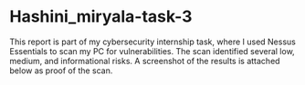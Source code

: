 # Hashini_miryala-task-3
This report is part of my cybersecurity internship task, where I used Nessus Essentials to scan my PC for vulnerabilities. The scan identified several low, medium, and informational risks. A screenshot of the results is attached below as proof of the scan.
